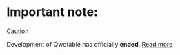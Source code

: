# Important note:
> [!caution]
> Development of Qwotable has officially **ended**. 
> [Read more](https://blog.lijucay.de/blog/future-of-qwotable/)